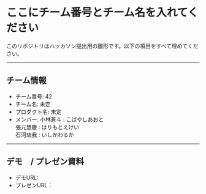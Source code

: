 # ここにチーム番号とチーム名を入れてください

このリポジトリはハッカソン提出用の雛形です。以下の項目をすべて埋めてください。

---

## チーム情報
- チーム番号: 42
- チーム名: 未定
- プロダクト名: 未定
- メンバー: 
小林蒼斗 : こばやしあおと	
張元慧慶 : はりもとえけい	
石河琉我 : いしかわるか	

---

## デモ　/ プレゼン資料
- デモURL: 
- プレゼンURL：
